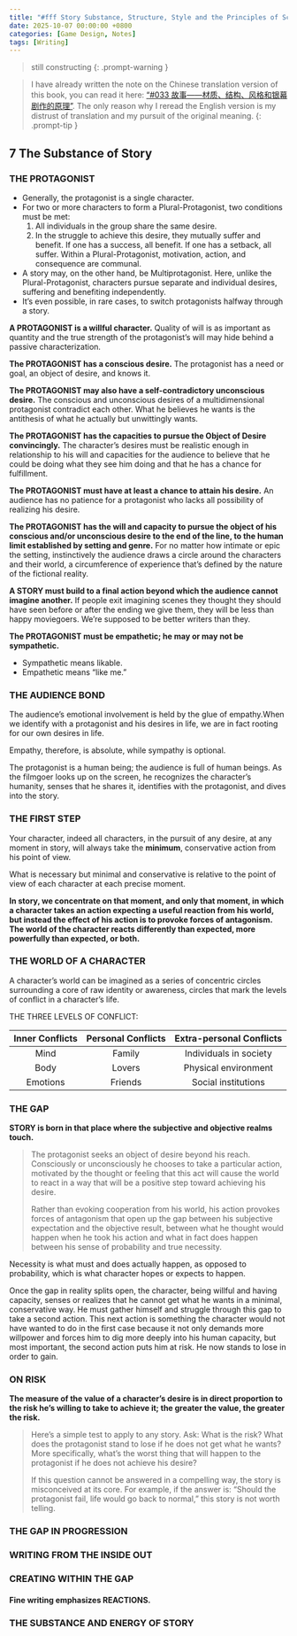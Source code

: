 ```yaml
---
title: "#fff Story Substance, Structure, Style and the Principles of Screenwriting - Part 3 The Principles of Story Design"
date: 2025-10-07 00:00:00 +0800
categories: [Game Design, Notes]
tags: [Writing]
---
```


> still constructing
{: .prompt-warning }

> I have already written the note on the Chinese translation version of this book, you can read it here: [“#033 故事——材质、结构、风格和银幕剧作的原理”](https://cyyanhan.com/posts/033-%E6%95%85%E4%BA%8B-%E6%9D%90%E8%B4%A8-%E7%BB%93%E6%9E%84-%E9%A3%8E%E6%A0%BC%E5%92%8C%E9%93%B6%E5%B9%95%E5%89%A7%E4%BD%9C%E7%9A%84%E5%8E%9F%E7%90%86/). The only reason why I reread the English version is my distrust of translation and my pursuit of the original meaning.
{: .prompt-tip }

## 7 The Substance of Story
### THE PROTAGONIST
- Generally, the protagonist is a single character.
- For two or more characters to form a Plural-Protagonist, two conditions must be met:
    1. All individuals in the group share the same desire. 
    2. In the struggle to achieve this desire, they mutually suffer and benefit. If one has a success, all benefit. If one has a setback, all suffer. Within a Plural-Protagonist, motivation, action, and consequence are communal.
- A story may, on the other hand, be Multiprotagonist. Here, unlike the Plural-Protagonist, characters pursue separate and individual desires, suffering and benefiting independently.
- It’s even possible, in rare cases, to switch protagonists halfway through a story.

**A PROTAGONIST is a willful character.**
Quality of will is as important as quantity and the true strength of the protagonist’s will may hide behind a passive characterization.

**The PROTAGONIST has a conscious desire.**
The protagonist has a need or goal, an object of desire, and knows it.

**The PROTAGONIST may also have a self-contradictory unconscious desire.**
The conscious and unconscious desires of a multidimensional protagonist contradict each other. What he believes he wants is the antithesis of what he actually but unwittingly wants.

**The PROTAGONIST has the capacities to pursue the Object of Desire convincingly.**
The character’s desires must be realistic enough in relationship to his will and capacities for the audience to believe that he could be doing what they see him doing and that he has a chance for fulfillment.

**The PROTAGONIST must have at least a chance to attain his desire.**
An audience has no patience for a protagonist who lacks all possibility of realizing his desire.

**The PROTAGONIST has the will and capacity to pursue the object of his conscious and/or unconscious desire to the end of the line, to the human limit established by setting and genre.**
For no matter how intimate or epic the setting, instinctively the audience draws a circle around the characters and their world, a circumference of experience that’s defined by the nature of the fictional reality.

**A STORY must build to a final action beyond which the audience cannot imagine another.**
If people exit imagining scenes they thought they should have seen before or after the ending we give them, they will be less than happy moviegoers. We’re supposed to be better writers than they.

**The PROTAGONIST must be empathetic; he may or may not be sympathetic.**
- Sympathetic means likable.
- Empathetic means “like me.”

### THE AUDIENCE BOND
The audience’s emotional involvement is held by the glue of empathy.When we identify with a protagonist and his desires in life, we are in fact rooting for our own desires in life.

Empathy, therefore, is absolute, while sympathy is optional.

The protagonist is a human being; the audience is full of human beings. As the filmgoer looks up on the screen, he recognizes the character’s humanity, senses that he shares it, identifies with the protagonist, and dives into the story.

### THE FIRST STEP
Your character, indeed all characters, in the pursuit of any desire, at any moment in story, will always take the **minimum**, conservative action from his point of view.

What is necessary but minimal and conservative is relative to the point of view of each character at each precise moment.

**In story, we concentrate on that moment, and only that moment, in which a character takes an action expecting a useful reaction from his world, but instead the effect of his action is to provoke forces of antagonism. The world of the character reacts differently than expected, more powerfully than expected, or both.**

### THE WORLD OF A CHARACTER
A character’s world can be imagined as a series of concentric circles surrounding a core of raw identity or awareness, circles that mark the levels of conflict in a character’s life.

THE THREE LEVELS OF CONFLICT:

| Inner Conflicts | Personal Conflicts | Extra-personal Conflicts |
| :-------------: | :----------------: | :----------------------: |
|      Mind       |       Family       |  Individuals in society  |
|      Body       |       Lovers       |   Physical environment   |
|    Emotions     |      Friends       |   Social institutions    |

### THE GAP
**STORY is born in that place where the subjective and objective realms touch.**

> The protagonist seeks an object of desire beyond his reach. Consciously or unconsciously he chooses to take a particular action, motivated by the thought or feeling that this act will cause the world to react in a way that will be a positive step toward achieving his desire.
>
> Rather than evoking cooperation from his world, his action provokes forces of antagonism that open up the gap between his subjective expectation and the objective result, between what he thought would happen when he took his action and what in fact does happen between his sense of probability and true necessity.

Necessity is what must and does actually happen, as opposed to probability, which is what character hopes or expects to happen.

Once the gap in reality splits open, the character, being willful and having capacity, senses or realizes that he cannot get what he wants in a minimal, conservative way. He must gather himself and struggle through this gap to take a second action. This next action is something the character would not have wanted to do in the first case because it not only demands more willpower and forces him to dig more deeply into his human capacity, but most important, the second action puts him at risk. He now stands to lose in order to gain.

### ON RISK
**The measure of the value of a character’s desire is in direct proportion to the risk he’s willing to take to achieve it; the greater the value, the greater the risk.**

> Here’s a simple test to apply to any story. Ask: What is the risk? What does the protagonist stand to lose if he does not get what he wants? More specifically, what’s the worst thing that will happen to the protagonist if he does not achieve his desire?
>
> If this question cannot be answered in a compelling way, the story is misconceived at its core. For example, if the answer is: “Should the protagonist fail, life would go back to normal,” this story is not worth telling.

### THE GAP IN PROGRESSION


### WRITING FROM THE INSIDE OUT

### CREATING WITHIN THE GAP

#### Fine writing emphasizes REACTIONS.

### THE SUBSTANCE AND ENERGY OF STORY
